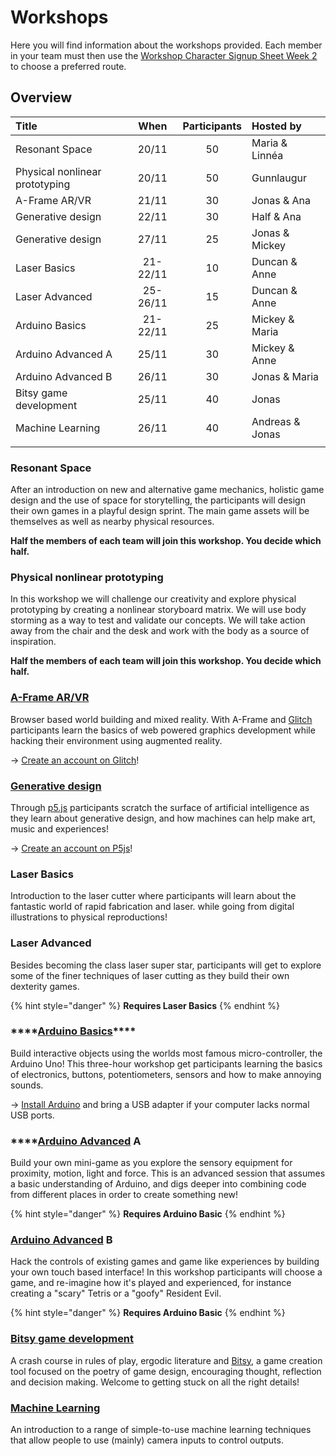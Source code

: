 # Workshops

Here you will find information about the workshops provided. Each member in your team must then use the [Workshop Character Signup Sheet Week 2](https://forms.gle/W2nfozx8Co13tTUXA)  to choose a preferred route.

## Overview

| Title | When | Participants | Hosted by |
| :--- | :---: | :---: | :--- |
| Resonant Space | 20/11 | 50 | Maria & Linnéa |
| Physical nonlinear prototyping | 20/11 | 50 | Gunnlaugur |
| A-Frame AR/VR | 21/11 | 30 | Jonas & Ana |
| Generative design | 22/11 | 30 | Half & Ana |
| Generative design | 27/11 | 25 | Jonas & Mickey |
| Laser Basics | 21-22/11 | 10 | Duncan & Anne |
| Laser Advanced | 25-26/11 | 15 | Duncan & Anne |
| Arduino Basics | 21-22/11 | 25 | Mickey & Maria |
| Arduino Advanced A | 25/11 | 30 | Mickey & Anne |
| Arduino Advanced B | 26/11 | 30 | Jonas & Maria |
| Bitsy game development | 25/11 | 40 | Jonas |
| Machine Learning | 26/11 | 40 | Andreas & Jonas |
|  |  |  |  |

### Resonant Space

After an introduction on new and alternative game mechanics, holistic game design and the use of space for storytelling, the participants will design their own games in a playful design sprint. The main game assets will be themselves as well as nearby physical resources.

**Half the members of each team will join this workshop. You decide which half.**

### Physical nonlinear prototyping

In this workshop we will challenge our creativity and explore physical prototyping by creating a nonlinear storyboard matrix. We will use body storming as a way to test and validate our concepts. We will take action away from the chair and the desk and work with the body as a source of inspiration.

**Half the members of each team will join this workshop. You decide which half.**

### [A-Frame AR/VR](../software/a-frame/)

Browser based world building and mixed reality. With A-Frame and [Glitch](../tools/glitch.md) participants learn the basics of web powered graphics development while hacking their environment using augmented reality. 

→ [Create an account on Glitch](https://start.exploring.technology/tools/glitch)!

### [Generative design](../software/p5/)

Through [p5.js](https://p5js.org/) participants scratch the surface of artificial intelligence as they learn about generative design, and how machines can help make art, music and experiences! 

→ [Creat](https://editor.p5js.org/)[e an account on P5js](https://editor.p5js.org/)!

### Laser Basics

Introduction to the laser cutter where participants will learn about the fantastic world of rapid fabrication and laser. while going from digital illustrations to physical reproductions!

### Laser Advanced

Besides becoming the class laser super star, participants will get to explore some of the finer techniques of laser cutting as they build their own dexterity games.

{% hint style="danger" %}
**Requires Laser Basics**
{% endhint %}

### \*\*\*\*[**Arduino Basics**](../hardware/arduino/)\*\*\*\*

Build interactive objects using the worlds most famous micro-controller, the Arduino Uno! This three-hour workshop get participants learning the basics of electronics, buttons, potentiometers, sensors and how to make annoying sounds. 

→  [Install Arduino](https://www.arduino.cc/en/main/software) and bring a USB adapter if your computer lacks normal USB ports.

### \*\*\*\*[**Arduino Advanced**](../hardware/arduino/) **A**

Build your own mini-game as you explore the sensory equipment for proximity, motion, light and force. This is an advanced session that assumes a basic understanding of Arduino, and digs deeper into combining code from different places in order to create something new!

{% hint style="danger" %}
**Requires Arduino Basic**
{% endhint %}

### [**Arduino Advanced**](../hardware/arduino/) **B**

Hack the controls of existing games and game like experiences by building your own touch based interface! In this workshop participants will choose a game, and re-imagine how it's played  and experienced, for instance creating a "scary" Tetris or a "goofy" Resident Evil.

{% hint style="danger" %}
**Requires Arduino Basic**
{% endhint %}

### [Bitsy game development](../software/bitsy/)

A crash course in rules of play, ergodic literature and [Bitsy](https://ledoux.itch.io/bitsy), a game creation tool focused on the poetry of game design, encouraging thought, reflection and decision making. Welcome to getting stuck on all the right details!

### [Machine Learning](../software/machine-learning.md)

An introduction to a range of simple-to-use machine learning techniques that allow people to use \(mainly\) camera inputs to control outputs.

